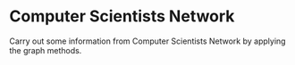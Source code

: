 # Computer Scientists Network
Carry out some information from Computer Scientists Network by applying the graph methods.
